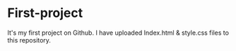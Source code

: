# First-project
It's my first project on Github. 
I have uploaded Index.html & style.css files to this repository.
